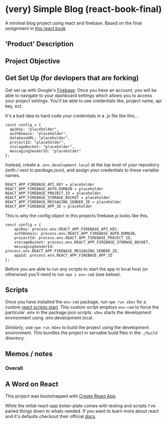 # (very) Simple Blog (react-book-final)
A minimal blog project using react and firebase. Based on the final assignment in [this react book](https://github.com/zgordon/react-book/tree/master/project)

## 'Product' Description


## Project Objective


## Get Set Up (for devlopers that are forking)
Get set up with Google's [Firebase](https://firebase.google.com/).
Once you have an account, you  will be able to navigate to your dashboard settings which allows you to access your project settings. You'll be able to see credentials like, project name, api key, ect. 

It's a bad idea to hard code your credentials in a .js file like this...
```
const config = {
  apiKey: "placeholder",
  authDomain: "placeholder",
  databaseURL: "placeholder",
  projectId: "placeholder",
  storageBucket: "placeholder",
  messagingSenderId: "placeholder"
};
```
Instead, create a `.env.development.local` at the top level of your repository _(with / next to package.json)_, and assign your credentials to these variable names. 
```
REACT_APP_FIREBASE_API_KEY = placeholder
REACT_APP_FIREBASE_AUTH_DOMAIN = placeholder
REACT_APP_FIREBASE_PROJECT_ID = placeholder
REACT_APP_FIREBASE_STORAGE_BUCKET = placeholder
REACT_APP_FIREBASE_MESSAGING_SENDER_ID = placeholder
REACT_APP_FIREBASE_APP_ID = placeholder
``` 
This is why the config object in this projects firebase.js looks like this.
```
const config = {
    apiKey: process.env.REACT_APP_FIREBASE_API_KEY,
    authDomain: process.env.REACT_APP_FIREBASE_AUTH_DOMAIN,
    projectId: process.env.REACT_APP_FIREBASE_PROJECT_ID,
    storageBucket: process.env.REACT_APP_FIREBASE_STORAGE_BUCKET,
    messagingSenderId: process.env.REACT_APP_FIREBASE_MESSAGING_SENDER_ID,
    appId: process.env.REACT_APP_FIREBASE_APP_ID
};
```
Before you are able to run any scripts to start the app in local host (or otherwise) you'll need to run `npm i env-cmd` (see below).

## Scripts
Once you have installed the `env-cmd` package, run `npm run sDev` for a custom [react scripts start](https://blog.logrocket.com/everything-you-need-know-about-react-scripts/). This custom script employs `env-cmd` to force the particular .env in the package.json scripts. `sDev` starts the development environment using .env.development.local.

_Similarly_, use `npm run bDev` to build the project using the development environment. This bundles the project in servable build files in the `./build` directory.

## Memos / notes
### Overall 

## A Word on React

This project was bootstrapped with [Create React App](https://github.com/facebook/create-react-app).

While the initial react-app boiler-plate comes with testing and scripts I've paired things down to whats needed. If you want to learn more about react and it's defaults checkout their official [docs](https://reactjs.org/docs/getting-started.html).
